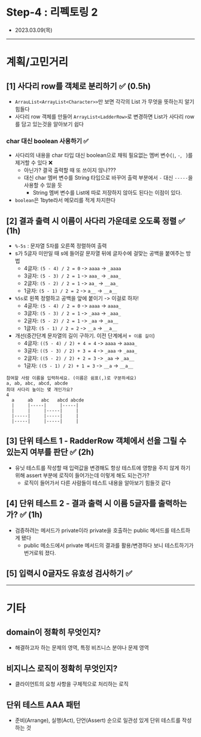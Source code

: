 # Step-4 : 리펙토링 2
- 2023.03.09(목)

---
# 계획/고민거리
## [1] 사다리 row를 객체로 분리하기 ✅ (0.5h)
- `ArrauList<ArrayList<Character>>`만 보면 각각의 List 가 무엇을 뜻하는지 알기 힘들다
- 사다리 row 객체를 만들어 `ArrayList<LadderRow>`로 변경하면 List가 사다리 row를 담고 있는것을 알아보기 쉽다

### char 대신 boolean 사용하기 ✅
- 사다리의 내용을 char 타입 대신 boolean으로 채워 필요없는 멤버 변수(`|`, `-`, ` `)를 제거할 수 있다 ❌
  - 아닌가? 결국 출력할 때 또 쓰이지 않나???
  - 대신 char 멤버 변수를 String 타입으로 바꾸어 출력 부분에서 `-` 대신 `-----`을 사용할 수 있을 듯
    - String 멤버 변수를 List에 따로 저장하지 않아도 된다는 이점이 있다.
- `boolean`은 1byte라서 메모리를 적게 차지한다

## [2] 결과 출력 시 이름이 사다리 가운데로 오도록 정렬 ✅ (1h)
- `%-5s` : 문자열 5자를 오른쪽 정렬하여 출력
- s가 5글자 미만일 때 s에 들어갈 문자열 뒤에 글자수에 걸맞는 공백을 붙여주는 방법
  - 4글자: `(5 - 4) / 2 = 0` -> `aaaa`  -> `_aaaa`
  - 3글자: `(5 - 3) / 2 = 1` -> `aaa_`  -> `_aaa_`
  - 2글자: `(5 - 2) / 2 = 1` -> `aa_`   -> `__aa_`
  - 1글자: `(5 - 1) / 2 = 2` -> `a__`   -> `__a__`
- `%5s`로 왼쪽 정렬하고 공백을 앞에 붙이기 -> 이걸로 하자!
  - 4글자: `(5 - 4) / 2 = 0` -> `aaaa`  -> `aaaa_`
  - 3글자: `(5 - 3) / 2 = 1` -> `_aaa`  -> `_aaa_`
  - 2글자: `(5 - 2) / 2 = 1` -> `_aa`   -> `_aa__`
  - 1글자: `(5 - 1) / 2 = 2` -> `__a`   -> `__a__`
- 개선(중간단계 문자열의 길이 구하기. 이전 단계에서 `+ 이름 길이`)
  - 4글자: `((5 - 4) / 2) + 4 = 4` -> `aaaa`  -> `aaaa_`
  - 3글자: `((5 - 3) / 2) + 3 = 4` -> `_aaa`  -> `_aaa_`
  - 2글자: `((5 - 2) / 2) + 2 = 3` -> `_aa`   -> `_aa__`
  - 1글자: `((5 - 1) / 2) + 1 = 3` -> `__a`   -> `__a__`
```text
참여할 사람 이름을 입력하세요. (이름은 쉼표(,)로 구분하세요)
a, ab, abc, abcd, abcde
최대 사다리 높이는 몇 개인가요?
4
  a     ab   abc   abcd abcde 
  |     |-----|     |-----|
  |     |     |-----|     |
  |-----|     |-----|     |
  |-----|     |-----|     |
```

## [3] 단위 테스트 1 - RadderRow 객체에서 선을 그릴 수 있는지 여부를 판단 ✅ (2h)
- 유닛 테스트를 작성할 때 입력값을 변경해도 항상 테스트에 영향을 주지 않게 하기 위해 assert 부분에 로직이 들어가는데 이렇게 해도 되는건가?
  - 로직이 들어가서 다른 사람들이 테스트 내용을 알아보기 힘들것 같다

## [4] 단위 테스트 2 - 결과 출력 시 이름 5글자를 출력하는가? ✅ (1h)
- 검증하려는 메서드가 private이라 private을 호출하는 public 메서드를 테스트하게 됐다
  - public 메소드에서 private 메서드의 결과를 활용/변경하다 보니 테스트하기가 번거로워 졌다.

## [5] 입력시 0글자도 유효성 검사하기 ✅

---
# 기타
## domain이 정확히 무엇인지?
- 해결하고자 하는 문제의 영역, 특정 비즈니스 분야나 문제 영역

##  비지니스 로직이 정확히 무엇인지?
- 클라이언트의 요청 사항을 구체적으로 처리하는 로직

## 단위 테스트 AAA 패턴
- 준비(Arrange), 실행(Act), 단언(Assert) 순으로 일관성 있게 단위 테스트를 작성하는 것
